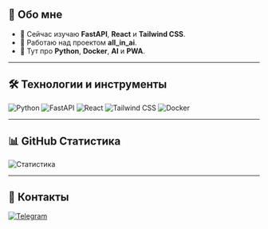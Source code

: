 ## 🚀 Обо мне

- 🌱 Сейчас изучаю **FastAPI**, **React** и **Tailwind CSS**.
- 🔭 Работаю над проектом **all_in_ai**.
- 💬 Тут про **Python**, **Docker**, **AI** и **PWA**.

---

## 🛠️ Технологии и инструменты
![Python](https://img.shields.io/badge/-Python-333333?style=flat&logo=python)
![FastAPI](https://img.shields.io/badge/-FastAPI-009688?style=flat&logo=fastapi)
![React](https://img.shields.io/badge/-React-333333?style=flat&logo=react)
![Tailwind CSS](https://img.shields.io/badge/-Tailwind%20CSS-38B2AC?style=flat&logo=tailwindcss)
![Docker](https://img.shields.io/badge/-Docker-333333?style=flat&logo=docker)

---

## 📊 GitHub Статистика
![Статистика](https://github-readme-stats.vercel.app/api?username=shtekxr&show_icons=true&theme=tokyonight)

---

## 🔗 Контакты
[![Telegram](https://img.shields.io/badge/-Telegram-1E90FF?style=flat&logo=telegram)](https://t.me/shtekxr)
